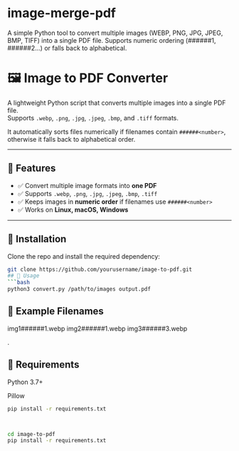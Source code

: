 # image-merge-pdf
A simple Python tool to convert multiple images (WEBP, PNG, JPG, JPEG, BMP, TIFF) into a single PDF file. Supports numeric ordering (######1, ######2...) or falls back to alphabetical.


# 🖼️ Image to PDF Converter

A lightweight Python script that converts multiple images into a single PDF file.  
Supports `.webp`, `.png`, `.jpg`, `.jpeg`, `.bmp`, and `.tiff` formats.  

It automatically sorts files numerically if filenames contain `######<number>`,  
otherwise it falls back to alphabetical order.

---

## 🚀 Features
- ✅ Convert multiple image formats into **one PDF**
- ✅ Supports `.webp`, `.png`, `.jpg`, `.jpeg`, `.bmp`, `.tiff`
- ✅ Keeps images in **numeric order** if filenames use `######<number>`
- ✅ Works on **Linux, macOS, Windows**

---

## 🔧 Installation
Clone the repo and install the required dependency:

```bash
git clone https://github.com/yourusername/image-to-pdf.git
## 📂 Usage
```bash
python3 convert.py /path/to/images output.pdf
```

## 📜 Example Filenames
img1######1.webp
img2######1.webp
img3######3.webp

.

## 📝 Requirements

Python 3.7+

Pillow
```bash
pip install -r requirements.txt



cd image-to-pdf
pip install -r requirements.txt
